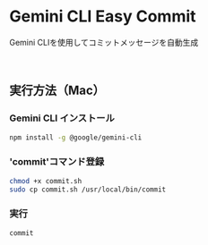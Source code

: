# Gemini CLI Easy Commit

Gemini CLIを使用してコミットメッセージを自動生成

<br>

## 実行方法（Mac）

### Gemini CLI インストール

```bash
npm install -g @google/gemini-cli
```

### 'commit'コマンド登録

```bash
chmod +x commit.sh
sudo cp commit.sh /usr/local/bin/commit
```

### 実行

```bash
commit
```
